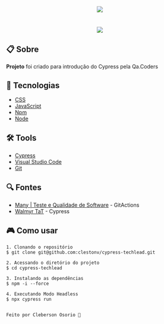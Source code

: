 <h1 align="center">
    <img src="cypress/img/duckgo.png">
</h1>
<h1 align="center">
    <img src="cypress/img/Busca.feature.gif">
</h1>

## 📋 Sobre

**Projeto** foi criado para introdução do Cypress pela Qa.Coders

## 🚀 Tecnologias
- [CSS](https://developer.mozilla.org/pt-BR/docs/Web/CSS)
- [JavaScript](https://developer.mozilla.org/pt-BR/docs/Aprender/JavaScript)
- [Npm](https://www.npmjs.com/)
- [Node](https://nodejs.org/en/)


## 🛠️ Tools
- [Cypress](https://www.cypress.io/)
- [Visual Studio Code](https://code.visualstudio.com)
- [Git](https://git-scm.com/)

## 🔍 Fontes

- [Many | Teste e Qualidade de Software](https://www.youtube.com/watch?v=MW0QLdZHNGw) - GitActions
- [Walmyr TaT](https://talkingabouttesting.com/) - Cypress

## 🎮 Como usar
```
1. Clonando o repositório 
$ git clone git@github.com:clestonv/cypress-techlead.git

2. Acessando o diretório do projeto 
$ cd cypress-techlead

3. Instalando as dependências 
$ npm -i --force

4. Executando Modo Headless
$ npx cypress run


Feito por Cleberson Osorio 🌊

